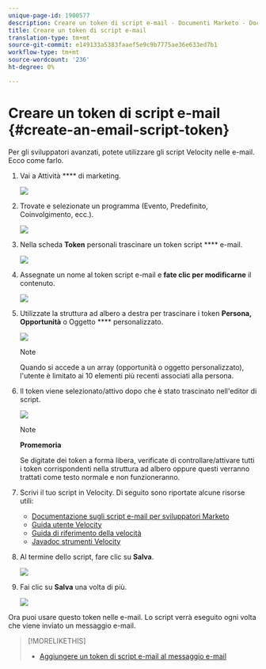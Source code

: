```yaml
---
unique-page-id: 1900577
description: Creare un token di script e-mail - Documenti Marketo - Documentazione prodotto
title: Creare un token di script e-mail
translation-type: tm+mt
source-git-commit: e149133a5383faaef5e9c9b7775ae36e633ed7b1
workflow-type: tm+mt
source-wordcount: '236'
ht-degree: 0%

---
```



# Creare un token di script e-mail {#create-an-email-script-token}

Per gli sviluppatori avanzati, potete utilizzare gli script [](http://velocity.apache.org/engine/1.7/user-guide.html) Velocity nelle e-mail. Ecco come farlo.

1. Vai a Attività **** di marketing.

   ![](assets/ma.png)

1. Trovate e selezionate un programma (Evento, Predefinito, Coinvolgimento, ecc.).

   ![](assets/image2014-9-17-22-3a21-3a24.png)

1. Nella scheda **Token** personali trascinare un token script **** e-mail.

   ![](assets/image2014-9-17-22-3a21-3a29.png)

1. Assegnate un nome al token script e-mail e **fate clic per modificarne** il contenuto.

   ![](assets/image2014-9-17-22-3a21-3a46.png)

1. Utilizzate la struttura ad albero a destra per trascinare i token **Persona, Opportunità** o Oggetto **** personalizzato.

   ![](assets/five-2.png)

   >[!NOTE]
   >
   >Quando si accede a un array (opportunità o oggetto personalizzato), l&#39;utente è limitato ai 10 elementi più recenti associati alla persona.

1. Il token viene selezionato/attivo dopo che è stato trascinato nell&#39;editor di script.

   ![](assets/image2014-9-17-22-3a22-3a33.png)

   >[!NOTE]
   >
   >**Promemoria**
   >
   >
   >Se digitate dei token a forma libera, verificate di controllare/attivare tutti i token corrispondenti nella struttura ad albero oppure questi verranno trattati come testo normale e non funzioneranno.

1. Scrivi il tuo script in Velocity. Di seguito sono riportate alcune risorse utili:

   * [Documentazione sugli script e-mail per sviluppatori Marketo](http://developers.marketo.com/email-scripting/)
   * [Guida utente Velocity](http://velocity.apache.org/engine/devel/user-guide.html)
   * [Guida di riferimento della velocità](http://velocity.apache.org/engine/devel/vtl-reference-guide.html)
   * [Javadoc strumenti Velocity](http://velocity.apache.org/tools/releases/2.0/javadoc/index.html)

1. Al termine dello script, fare clic su **Salva**.

   ![](assets/image2014-9-17-22-3a23-3a1.png)

1. Fai clic su **Salva** una volta di più.

   ![](assets/image2014-9-17-22-3a23-3a13.png)

Ora puoi usare questo token nelle e-mail. Lo script verrà eseguito ogni volta che viene inviato un messaggio e-mail.

>[!MORELIKETHIS]
>
>* [Aggiungere un token di script e-mail al messaggio e-mail](add-an-email-script-token-to-your-email.md)

>



